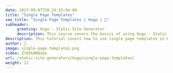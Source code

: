 ```yaml
---
date: 2017-09-07T20:24:15-04:00
title: "Single Page Templates"
seo_title: "Single Page Templates | Hugo | 🦒"
subheader:
     greeting: Hugo - Static Site Generator
     description: This course covers the basics of using Hugo - Static Site Generator. Work your way through the articles and we'll teach you everything you need to know to create a professional and scalable website or blog!
description: This tutorial covers how to use single page templates in Hugo -  Static Site Generator.
author: 🦒
image: single-page-templates.png
video: ZYQ5k0RQzmo
url: /static-site-generators/hugo/single-page-templates/
weight: 13
---
```


